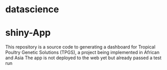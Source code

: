 # datascience

# shiny-App
This repository is a source code to generating a dashboard for Tropical Poultry Genetic Solutions (TPGS), a project being implemented in African and Asia
The app is not deployed to the web yet but already passed a test run
